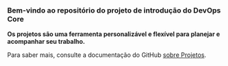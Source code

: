 ### Bem-vindo ao repositório do projeto de introdução do DevOps Core ###

**Os projetos são uma ferramenta personalizável e flexível para planejar e acompanhar seu trabalho.**

Para saber mais, consulte a documentação do GitHub [sobre Projetos](https://docs.github.com/issues/planning-and-tracking-with-projects/learning-about-projects/about-projects).
